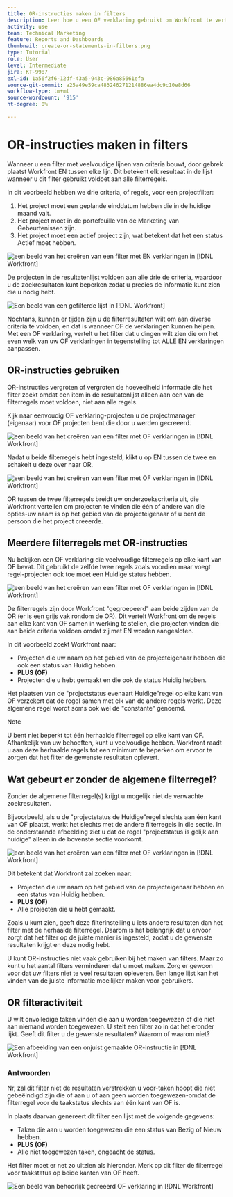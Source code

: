 ```yaml
---
title: OR-instructies maken in filters
description: Leer hoe u een OF verklaring gebruikt om Workfront te vertellen dat u of dit OF dat in uw rapport wilt zien.
activity: use
team: Technical Marketing
feature: Reports and Dashboards
thumbnail: create-or-statements-in-filters.png
type: Tutorial
role: User
level: Intermediate
jira: KT-9987
exl-id: 1a56f2f6-12df-43a5-943c-986a85661efa
source-git-commit: a25a49e59ca483246271214886ea4dc9c10e8d66
workflow-type: tm+mt
source-wordcount: '915'
ht-degree: 0%

---
```


# OR-instructies maken in filters

Wanneer u een filter met veelvoudige lijnen van criteria bouwt, door gebrek plaatst Workfront EN tussen elke lijn. Dit betekent elk resultaat in de lijst wanneer u dit filter gebruikt voldoet aan alle filterregels.

In dit voorbeeld hebben we drie criteria, of regels, voor een projectfilter:

1. Het project moet een geplande einddatum hebben die in de huidige maand valt.
1. Het project moet in de portefeuille van de Marketing van Gebeurtenissen zijn.
1. Het project moet een actief project zijn, wat betekent dat het een status Actief moet hebben.

![ een beeld van het creëren van een filter met EN verklaringen in [!DNL Workfront]](assets/or-statement-1.png)

De projecten in de resultatenlijst voldoen aan alle drie de criteria, waardoor u de zoekresultaten kunt beperken zodat u precies de informatie kunt zien die u nodig hebt.

![ Een beeld van een gefilterde lijst in [!DNL Workfront]](assets/or-statement-2.png)

Nochtans, kunnen er tijden zijn u de filterresultaten wilt om aan diverse criteria te voldoen, en dat is wanneer OF de verklaringen kunnen helpen. Met een OF verklaring, vertelt u het filter dat u dingen wilt zien die om het even welk van uw OF verklaringen in tegenstelling tot ALLE EN verklaringen aanpassen.

## OR-instructies gebruiken

OR-instructies vergroten of vergroten de hoeveelheid informatie die het filter zoekt omdat een item in de resultatenlijst alleen aan een van de filterregels moet voldoen, niet aan alle regels.

Kijk naar eenvoudig OF verklaring-projecten u de projectmanager (eigenaar) voor OF projecten bent die door u werden gecreeerd.

![ een beeld van het creëren van een filter met OF verklaringen in [!DNL Workfront]](assets/or-statement-3.png)

Nadat u beide filterregels hebt ingesteld, klikt u op EN tussen de twee en schakelt u deze over naar OR.

![ een beeld van het creëren van een filter met OF verklaringen in [!DNL Workfront]](assets/or-statement-4.png)

OR tussen de twee filterregels breidt uw onderzoekscriteria uit, die Workfront vertellen om projecten te vinden die één of andere van die opties-uw naam is op het gebied van de projecteigenaar of u bent de persoon die het project creeerde.

## Meerdere filterregels met OR-instructies

Nu bekijken een OF verklaring die veelvoudige filterregels op elke kant van OF bevat. Dit gebruikt de zelfde twee regels zoals voordien maar voegt regel-projecten ook toe moet een Huidige status hebben.

![ een beeld van het creëren van een filter met OF verklaringen in [!DNL Workfront]](assets/or-statement-5.png)

De filterregels zijn door Workfront &quot;gegroepeerd&quot; aan beide zijden van de OR (er is een grijs vak rondom de OR). Dit vertelt Workfront om de regels aan elke kant van OF samen in werking te stellen, die projecten vinden die aan beide criteria voldoen omdat zij met EN worden aangesloten.

In dit voorbeeld zoekt Workfront naar:

* Projecten die uw naam op het gebied van de projecteigenaar hebben die ook een status van Huidig hebben.
* **PLUS (OF)**
* Projecten die u hebt gemaakt en die ook de status Huidig hebben.

Het plaatsen van de &quot;projectstatus evenaart Huidige&quot;regel op elke kant van OF verzekert dat de regel samen met elk van de andere regels werkt. Deze algemene regel wordt soms ook wel de &quot;constante&quot; genoemd.

>[!NOTE]
>
>U bent niet beperkt tot één herhaalde filterregel op elke kant van OF. Afhankelijk van uw behoeften, kunt u veelvoudige hebben. Workfront raadt u aan deze herhaalde regels tot een minimum te beperken om ervoor te zorgen dat het filter de gewenste resultaten oplevert.

## Wat gebeurt er zonder de algemene filterregel?

Zonder de algemene filterregel(s) krijgt u mogelijk niet de verwachte zoekresultaten.

Bijvoorbeeld, als u de &quot;projectstatus de Huidige&quot;regel slechts aan één kant van OF plaatst, werkt het slechts met de andere filterregels in die sectie. In de onderstaande afbeelding ziet u dat de regel &quot;projectstatus is gelijk aan huidige&quot; alleen in de bovenste sectie voorkomt.

![ een beeld van het creëren van een filter met OF verklaringen in [!DNL Workfront]](assets/or-statement-6.png)

Dit betekent dat Workfront zal zoeken naar:

* Projecten die uw naam op het gebied van de projecteigenaar hebben en een status van Huidig hebben.
* **PLUS (OF)**
* Alle projecten die u hebt gemaakt.

Zoals u kunt zien, geeft deze filterinstelling u iets andere resultaten dan het filter met de herhaalde filterregel. Daarom is het belangrijk dat u ervoor zorgt dat het filter op de juiste manier is ingesteld, zodat u de gewenste resultaten krijgt en deze nodig hebt.

U kunt OR-instructies niet vaak gebruiken bij het maken van filters. Maar zo kunt u het aantal filters verminderen dat u moet maken. Zorg er gewoon voor dat uw filters niet te veel resultaten opleveren. Een lange lijst kan het vinden van de juiste informatie moeilijker maken voor gebruikers.

## OR filteractiviteit

U wilt onvolledige taken vinden die aan u worden toegewezen of die niet aan niemand worden toegewezen. U stelt een filter zo in dat het eronder lijkt. Geeft dit filter u de gewenste resultaten? Waarom of waarom niet?

![ Een afbeelding van een onjuist gemaakte OR-instructie in [!DNL Workfront]](assets/or-statement-your-turn-1.png)

### Antwoorden

Nr, zal dit filter niet de resultaten verstrekken u voor-taken hoopt die niet gebeëindigd zijn die of aan u of aan geen worden toegewezen-omdat de filterregel voor de taakstatus slechts aan één kant van OF is.

In plaats daarvan genereert dit filter een lijst met de volgende gegevens:

* Taken die aan u worden toegewezen die een status van Bezig of Nieuw hebben.
* **PLUS (OF)**
* Alle niet toegewezen taken, ongeacht de status.

Het filter moet er net zo uitzien als hieronder. Merk op dit filter de filterregel voor taakstatus op beide kanten van OF heeft.

![ Een beeld van behoorlijk gecreeerd OF verklaring in [!DNL Workfront]](assets/or-statement-your-turn-2.png)
